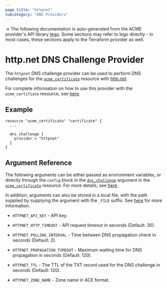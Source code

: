 ```yaml
---
page_title: "httpnet"
subcategory: "DNS Providers"
---
```


-> The following documentation is auto-generated from the ACME
provider's API library [lego](https://go-acme.github.io/lego/).  Some
sections may refer to lego directly - in most cases, these sections
apply to the Terraform provider as well.

# http.net DNS Challenge Provider

The `httpnet` DNS challenge provider can be used to perform DNS challenges for
the [`acme_certificate`][resource-acme-certificate] resource with
[http.net](https://www.http.net/).

[resource-acme-certificate]: ../resources/certificate.md

For complete information on how to use this provider with the `acme_certifiate`
resource, see [here][resource-acme-certificate-dns-challenges].

[resource-acme-certificate-dns-challenges]: ../resources/certificate.md#using-dns-challenges

## Example

```hcl
resource "acme_certificate" "certificate" {
  ...

  dns_challenge {
    provider = "httpnet"
  }
}
```
## Argument Reference

The following arguments can be either passed as environment variables, or
directly through the `config` block in the
[`dns_challenge`][resource-acme-certificate-dns-challenge-arg] argument in the
[`acme_certificate`][resource-acme-certificate] resource. For more details, see
[here][resource-acme-certificate-dns-challenges].

[resource-acme-certificate-dns-challenge-arg]: ../resources/certificate.md#dns_challenge

In addition, arguments can also be stored in a local file, with the path
supplied by supplying the argument with the `_FILE` suffix. See
[here][acme-certificate-file-arg-example] for more information.

[acme-certificate-file-arg-example]: ../resources/certificate.md#using-variable-files-for-provider-arguments

* `HTTPNET_API_KEY` - API key.

* `HTTPNET_HTTP_TIMEOUT` - API request timeout in seconds (Default: 30).
* `HTTPNET_POLLING_INTERVAL` - Time between DNS propagation check in seconds (Default: 2).
* `HTTPNET_PROPAGATION_TIMEOUT` - Maximum waiting time for DNS propagation in seconds (Default: 120).
* `HTTPNET_TTL` - The TTL of the TXT record used for the DNS challenge in seconds (Default: 120).
* `HTTPNET_ZONE_NAME` - Zone name in ACE format.



